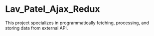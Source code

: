 # Lav_Patel_Ajax_Redux
This project specializes in programmatically fetching, processing, and storing data from external API.
